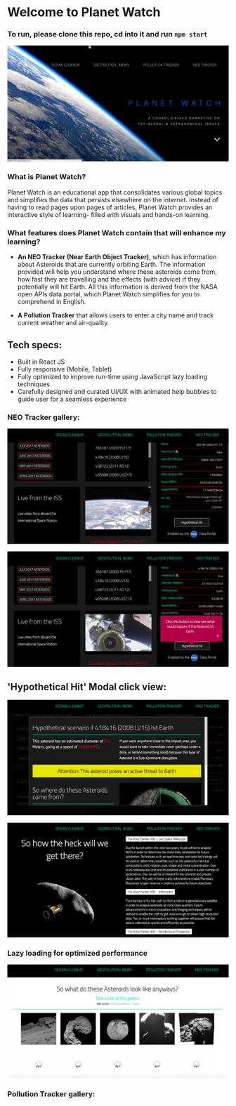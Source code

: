 # Welcome to Planet Watch

### To run, please clone this repo, cd into it and run `npm start`

![](gallery/homepic.png)

### What is Planet Watch?

Planet Watch is an educational app that consolidates various global topics and simplifies the data that persists elsewhere on the internet. Instead of having to read pages upon pages of articles, Planet Watch provides an interactive style of learning- filled with visuals and hands-on learning.

### What features does Planet Watch contain that will enhance my learning?

- **An NEO Tracker (Near Earth Object Tracker)**, which has information about Asteroids that are currently orbiting Earth. The information provided will help you understand where these asteroids come from, how fast they are travelling and the effects (with advice) if they potentially will hit Earth. All this information is derived from the NASA open APIs data portal, which Planet Watch simplifies for you to comprehend in English.

- **A Pollution Tracker** that allows users to enter a city name and track current weather and air-quality.

## Tech specs:
- Built in React JS
- Fully responsive (Mobile, Tablet)
- Fully optimized to improve run-time using JavaScript lazy loading techniques
- Carefully designed and curated UI/UX with animated help bubbles to guide user for a seamless experience

### NEO Tracker gallery:
![](gallery/neoone.png)

![](gallery/neothree.png)

## 'Hypothetical Hit' Modal click view:

![](gallery/neotwo.png)

![](gallery/neofour.png)

### Lazy loading for optimized performance
![](gallery/neofive.png)

### Pollution Tracker gallery:
